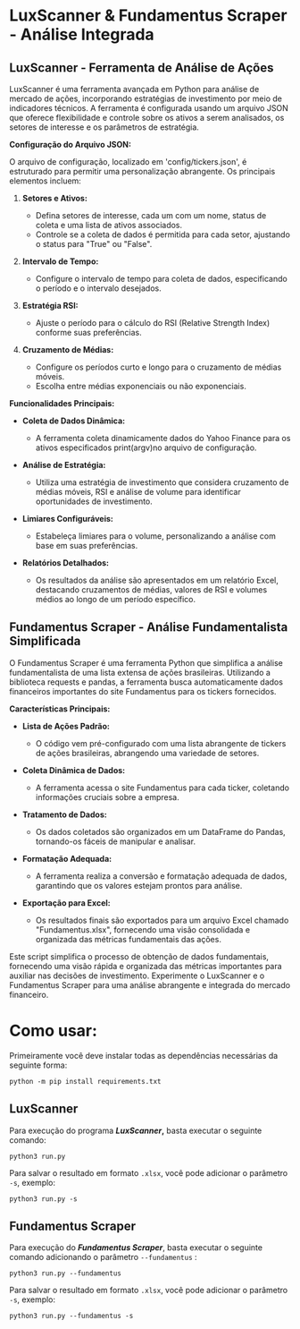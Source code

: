 # **LuxScanner & Fundamentus Scraper - Análise Integrada**

## LuxScanner - Ferramenta de Análise de Ações

LuxScanner é uma ferramenta avançada em Python para análise de mercado de ações, incorporando estratégias de investimento por meio de indicadores técnicos. A ferramenta é configurada usando um arquivo JSON que oferece flexibilidade e controle sobre os ativos a serem analisados, os setores de interesse e os parâmetros de estratégia.

**Configuração do Arquivo JSON:**

O arquivo de configuração, localizado em 'config/tickers.json', é estruturado para permitir uma personalização abrangente. Os principais elementos incluem:

1. **Setores e Ativos:**

   - Defina setores de interesse, cada um com um nome, status de coleta e uma lista de ativos associados.
   - Controle se a coleta de dados é permitida para cada setor, ajustando o status para "True" ou "False".
2. **Intervalo de Tempo:**

   - Configure o intervalo de tempo para coleta de dados, especificando o período e o intervalo desejados.
3. **Estratégia RSI:**

   - Ajuste o período para o cálculo do RSI (Relative Strength Index) conforme suas preferências.
4. **Cruzamento de Médias:**

   - Configure os períodos curto e longo para o cruzamento de médias móveis.
   - Escolha entre médias exponenciais ou não exponenciais.

**Funcionalidades Principais:**

- **Coleta de Dados Dinâmica:**

  - A ferramenta coleta dinamicamente dados do Yahoo Finance para os ativos especificados print(argv)no arquivo de configuração.
- **Análise de Estratégia:**

  - Utiliza uma estratégia de investimento que considera cruzamento de médias móveis, RSI e análise de volume para identificar oportunidades de investimento.
- **Limiares Configuráveis:**

  - Estabeleça limiares para o volume, personalizando a análise com base em suas preferências.
- **Relatórios Detalhados:**

  - Os resultados da análise são apresentados em um relatório Excel, destacando cruzamentos de médias, valores de RSI e volumes médios ao longo de um período específico.

## Fundamentus Scraper - Análise Fundamentalista Simplificada

O Fundamentus Scraper é uma ferramenta Python que simplifica a análise fundamentalista de uma lista extensa de ações brasileiras. Utilizando a biblioteca requests e pandas, a ferramenta busca automaticamente dados financeiros importantes do site Fundamentus para os tickers fornecidos.

**Características Principais:**

- **Lista de Ações Padrão:**

  - O código vem pré-configurado com uma lista abrangente de tickers de ações brasileiras, abrangendo uma variedade de setores.
- **Coleta Dinâmica de Dados:**

  - A ferramenta acessa o site Fundamentus para cada ticker, coletando informações cruciais sobre a empresa.
- **Tratamento de Dados:**

  - Os dados coletados são organizados em um DataFrame do Pandas, tornando-os fáceis de manipular e analisar.
- **Formatação Adequada:**

  - A ferramenta realiza a conversão e formatação adequada de dados, garantindo que os valores estejam prontos para análise.
- **Exportação para Excel:**

  - Os resultados finais são exportados para um arquivo Excel chamado "Fundamentus.xlsx", fornecendo uma visão consolidada e organizada das métricas fundamentais das ações.

Este script simplifica o processo de obtenção de dados fundamentais, fornecendo uma visão rápida e organizada das métricas importantes para auxiliar nas decisões de investimento. Experimente o LuxScanner e o Fundamentus Scraper para uma análise abrangente e integrada do mercado financeiro.

# Como usar:

Primeiramente você deve instalar todas as dependências necessárias da seguinte forma:

```
python -m pip install requirements.txt
```




## LuxScanner

Para execução do programa ***LuxScanner*,** basta executar o seguinte comando:

```
python3 run.py
```

Para salvar o resultado em formato `.xlsx`, você pode adicionar o parâmetro `-s`, exemplo:

```
python3 run.py -s
```

## Fundamentus Scraper

Para execução do ***Fundamentus Scraper***, basta executar o seguinte comando adicionando o parâmetro `--fundamentus` :

```
python3 run.py --fundamentus
```

Para salvar o resultado em formato `.xlsx`, você pode adicionar o parâmetro `-s`, exemplo:

```
python3 run.py --fundamentus -s
```
